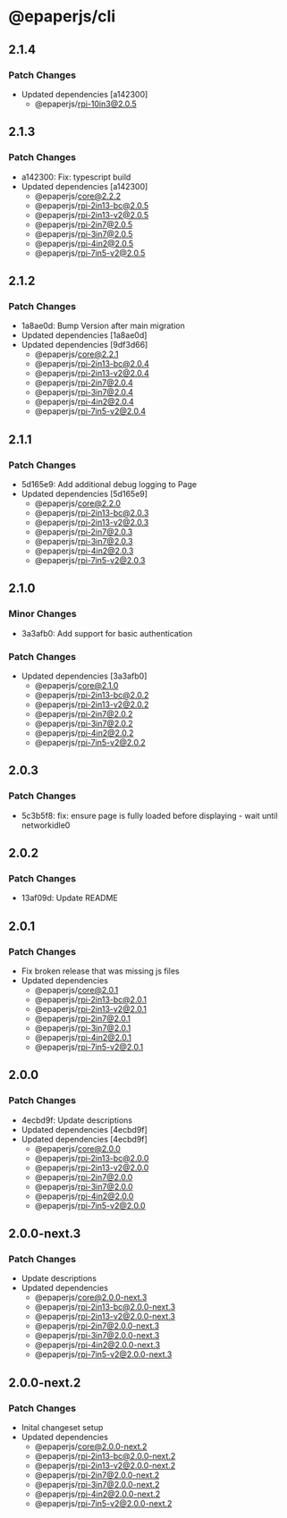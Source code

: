 # @epaperjs/cli

## 2.1.4

### Patch Changes

-   Updated dependencies [a142300]
    -   @epaperjs/rpi-10in3@2.0.5

## 2.1.3

### Patch Changes

-   a142300: Fix: typescript build
-   Updated dependencies [a142300]
    -   @epaperjs/core@2.2.2
    -   @epaperjs/rpi-2in13-bc@2.0.5
    -   @epaperjs/rpi-2in13-v2@2.0.5
    -   @epaperjs/rpi-2in7@2.0.5
    -   @epaperjs/rpi-3in7@2.0.5
    -   @epaperjs/rpi-4in2@2.0.5
    -   @epaperjs/rpi-7in5-v2@2.0.5

## 2.1.2

### Patch Changes

-   1a8ae0d: Bump Version after main migration
-   Updated dependencies [1a8ae0d]
-   Updated dependencies [9df3d66]
    -   @epaperjs/core@2.2.1
    -   @epaperjs/rpi-2in13-bc@2.0.4
    -   @epaperjs/rpi-2in13-v2@2.0.4
    -   @epaperjs/rpi-2in7@2.0.4
    -   @epaperjs/rpi-3in7@2.0.4
    -   @epaperjs/rpi-4in2@2.0.4
    -   @epaperjs/rpi-7in5-v2@2.0.4

## 2.1.1

### Patch Changes

-   5d165e9: Add additional debug logging to Page
-   Updated dependencies [5d165e9]
    -   @epaperjs/core@2.2.0
    -   @epaperjs/rpi-2in13-bc@2.0.3
    -   @epaperjs/rpi-2in13-v2@2.0.3
    -   @epaperjs/rpi-2in7@2.0.3
    -   @epaperjs/rpi-3in7@2.0.3
    -   @epaperjs/rpi-4in2@2.0.3
    -   @epaperjs/rpi-7in5-v2@2.0.3

## 2.1.0

### Minor Changes

-   3a3afb0: Add support for basic authentication

### Patch Changes

-   Updated dependencies [3a3afb0]
    -   @epaperjs/core@2.1.0
    -   @epaperjs/rpi-2in13-bc@2.0.2
    -   @epaperjs/rpi-2in13-v2@2.0.2
    -   @epaperjs/rpi-2in7@2.0.2
    -   @epaperjs/rpi-3in7@2.0.2
    -   @epaperjs/rpi-4in2@2.0.2
    -   @epaperjs/rpi-7in5-v2@2.0.2

## 2.0.3

### Patch Changes

-   5c3b5f8: fix: ensure page is fully loaded before displaying - wait until networkidle0

## 2.0.2

### Patch Changes

-   13af09d: Update README

## 2.0.1

### Patch Changes

-   Fix broken release that was missing js files
-   Updated dependencies
    -   @epaperjs/core@2.0.1
    -   @epaperjs/rpi-2in13-bc@2.0.1
    -   @epaperjs/rpi-2in13-v2@2.0.1
    -   @epaperjs/rpi-2in7@2.0.1
    -   @epaperjs/rpi-3in7@2.0.1
    -   @epaperjs/rpi-4in2@2.0.1
    -   @epaperjs/rpi-7in5-v2@2.0.1

## 2.0.0

### Patch Changes

-   4ecbd9f: Update descriptions
-   Updated dependencies [4ecbd9f]
-   Updated dependencies [4ecbd9f]
    -   @epaperjs/core@2.0.0
    -   @epaperjs/rpi-2in13-bc@2.0.0
    -   @epaperjs/rpi-2in13-v2@2.0.0
    -   @epaperjs/rpi-2in7@2.0.0
    -   @epaperjs/rpi-3in7@2.0.0
    -   @epaperjs/rpi-4in2@2.0.0
    -   @epaperjs/rpi-7in5-v2@2.0.0

## 2.0.0-next.3

### Patch Changes

-   Update descriptions
-   Updated dependencies
    -   @epaperjs/core@2.0.0-next.3
    -   @epaperjs/rpi-2in13-bc@2.0.0-next.3
    -   @epaperjs/rpi-2in13-v2@2.0.0-next.3
    -   @epaperjs/rpi-2in7@2.0.0-next.3
    -   @epaperjs/rpi-3in7@2.0.0-next.3
    -   @epaperjs/rpi-4in2@2.0.0-next.3
    -   @epaperjs/rpi-7in5-v2@2.0.0-next.3

## 2.0.0-next.2

### Patch Changes

-   Inital changeset setup
-   Updated dependencies
    -   @epaperjs/core@2.0.0-next.2
    -   @epaperjs/rpi-2in13-bc@2.0.0-next.2
    -   @epaperjs/rpi-2in13-v2@2.0.0-next.2
    -   @epaperjs/rpi-2in7@2.0.0-next.2
    -   @epaperjs/rpi-3in7@2.0.0-next.2
    -   @epaperjs/rpi-4in2@2.0.0-next.2
    -   @epaperjs/rpi-7in5-v2@2.0.0-next.2
